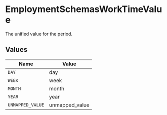 # EmploymentSchemasWorkTimeValue

The unified value for the period.


## Values

| Name             | Value            |
| ---------------- | ---------------- |
| `DAY`            | day              |
| `WEEK`           | week             |
| `MONTH`          | month            |
| `YEAR`           | year             |
| `UNMAPPED_VALUE` | unmapped_value   |